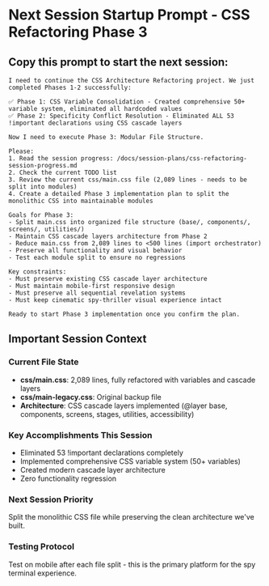 # Next Session Startup Prompt - CSS Refactoring Phase 3

## Copy this prompt to start the next session:

```
I need to continue the CSS Architecture Refactoring project. We just completed Phases 1-2 successfully:

✅ Phase 1: CSS Variable Consolidation - Created comprehensive 50+ variable system, eliminated all hardcoded values
✅ Phase 2: Specificity Conflict Resolution - Eliminated ALL 53 !important declarations using CSS cascade layers

Now I need to execute Phase 3: Modular File Structure.

Please:
1. Read the session progress: /docs/session-plans/css-refactoring-session-progress.md
2. Check the current TODO list
3. Review the current css/main.css file (2,089 lines - needs to be split into modules)
4. Create a detailed Phase 3 implementation plan to split the monolithic CSS into maintainable modules

Goals for Phase 3:
- Split main.css into organized file structure (base/, components/, screens/, utilities/)
- Maintain CSS cascade layers architecture from Phase 2
- Reduce main.css from 2,089 lines to <500 lines (import orchestrator)
- Preserve all functionality and visual behavior
- Test each module split to ensure no regressions

Key constraints:
- Must preserve existing CSS cascade layer architecture
- Must maintain mobile-first responsive design
- Must preserve all sequential revelation systems
- Must keep cinematic spy-thriller visual experience intact

Ready to start Phase 3 implementation once you confirm the plan.
```

## Important Session Context

### Current File State
- **css/main.css**: 2,089 lines, fully refactored with variables and cascade layers
- **css/main-legacy.css**: Original backup file
- **Architecture**: CSS cascade layers implemented (@layer base, components, screens, stages, utilities, accessibility)

### Key Accomplishments This Session
- Eliminated 53 !important declarations completely
- Implemented comprehensive CSS variable system (50+ variables)
- Created modern cascade layer architecture
- Zero functionality regression

### Next Session Priority
Split the monolithic CSS file while preserving the clean architecture we've built.

### Testing Protocol
Test on mobile after each file split - this is the primary platform for the spy terminal experience.